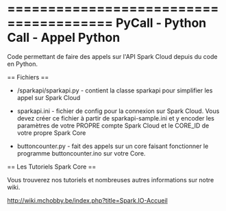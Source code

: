 =======================================
  PyCall - Python Call - Appel Python 
=======================================

Code permettant de faire des appels sur l'API Spark Cloud depuis du code en Python.

== Fichiers ==

* /sparkapi/sparkapi.py - contient la classe sparkapi pour simplifier les 
                          appel sur Spark Cloud
                          
* sparkapi.ini          - fichier de config pour la connexion sur Spark
                          Cloud. Vous devez créer ce fichier à partir
                          de sparkapi-sample.ini et y encoder les 
                          paramètres de votre PROPRE compte Spark Cloud
                          et le CORE_ID de votre propre Spark Core

* buttoncounter.py      - fait des appels sur un core faisant fonctionner le
                          programme buttoncounter.ino sur votre Core.


== Les Tutoriels Spark Core ==

Vous trouverez nos tutoriels et nombreuses autres informations sur notre wiki.

http://wiki.mchobby.be/index.php?title=Spark.IO-Accueil

